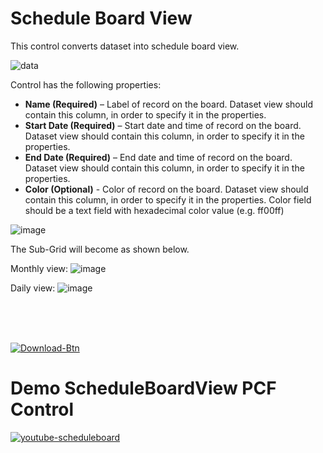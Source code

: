 # Schedule Board View

This control converts dataset into schedule board view.

![data](https://user-images.githubusercontent.com/61091700/223114744-87e2b6c2-ad90-4661-ad38-23f35e24f97c.jpg)

Control has the following properties:

- **Name (Required)** – Label of record on the board. Dataset view should contain this column, in order to specify it in the properties.
- **Start Date (Required)** – Start date and time of record on the board. Dataset view should contain this column, in order to specify it in the properties.
- **End Date (Required)** – End date and time of record on the board. Dataset view should contain this column, in order to specify it in the properties.
- **Color (Optional)** - Color of record on the board. Dataset view should contain this column, in order to specify it in the properties. Color field should be a text field with hexadecimal color value (e.g. ff00ff)

![image](https://user-images.githubusercontent.com/61091700/222454624-a343922b-dcf7-42e3-8421-92928c12b0b4.png)

The Sub-Grid will become as shown below.

Monthly view:
![image](https://user-images.githubusercontent.com/61091700/222457753-d6a2816d-99e0-4fe1-937b-be2d393c5977.png)

Daily view:
![image](https://user-images.githubusercontent.com/61091700/222460195-0c0295c8-2265-44e9-a1a4-4e79a1b858ef.png)

<br>
<br>
<br>

<!-- <IGNORE> -->
[![Download-Btn](https://user-images.githubusercontent.com/90428984/196970215-5355b724-6ebc-4457-995b-d3f4ebb450cf.png)](https://marketplace.bevercrm.com/pcf-controls/5)

# Demo ScheduleBoardView PCF Control

[![youtube-scheduleboard](https://user-images.githubusercontent.com/60586462/228231076-8513d8fa-efc5-43cb-ad73-41139146b343.png)](https://www.youtube.com/watch?v=PD5IvVbYWBs)
<!-- </IGNORE> -->
